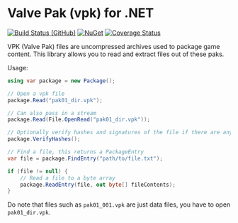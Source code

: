 # Valve Pak (vpk) for .NET

[![Build Status (GitHub)](https://img.shields.io/github/actions/workflow/status/SteamDatabase/ValvePak/ci.yml?label=Build&style=flat-square&branch=master)](https://github.com/SteamDatabase/ValvePak/actions)
[![NuGet](https://img.shields.io/nuget/v/ValvePak.svg?label=NuGet&style=flat-square)](https://www.nuget.org/packages/ValvePak/)
[![Coverage Status](https://img.shields.io/codecov/c/github/SteamDatabase/ValvePak/master?label=Coverage&style=flat-square)](https://app.codecov.io/gh/SteamDatabase/ValvePak)

VPK (Valve Pak) files are uncompressed archives used to package game content.
This library allows you to read and extract files out of these paks.

Usage:

```csharp
using var package = new Package();

// Open a vpk file
package.Read("pak01_dir.vpk");

// Can also pass in a stream
package.Read(File.OpenRead("pak01_dir.vpk"));

// Optionally verify hashes and signatures of the file if there are any
package.VerifyHashes();

// Find a file, this returns a PackageEntry
var file = package.FindEntry("path/to/file.txt");

if (file != null) {
	// Read a file to a byte array
	package.ReadEntry(file, out byte[] fileContents);
}
```

Do note that files such as `pak01_001.vpk` are just data files, you have to open `pak01_dir.vpk`.
